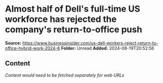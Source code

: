 # Almost half of Dell's full-time US workforce has rejected the company's return-to-office push

**Source:** https://www.businessinsider.com/us-dell-workers-reject-return-to-office-hybrid-work-2024-6
**Folder:** Unread
**Added:** 2024-06-19T20:52:56




## Content
*Content would need to be fetched separately for web URLs*
